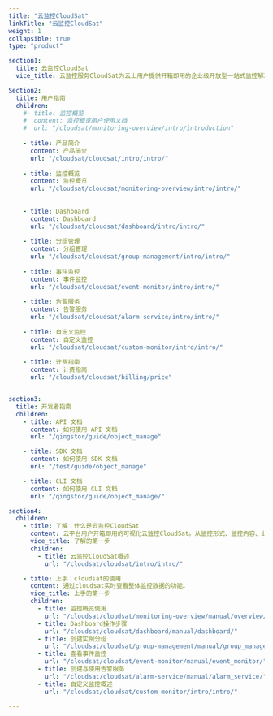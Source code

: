 ```yaml
---
title: "云监控CloudSat"
linkTitle: "云监控CloudSat"
weight: 1
collapsible: true
type: "product"

section1:
  title: 云监控CloudSat
  vice_title: 云监控服务CloudSat为云上用户提供开箱即用的企业级开放型一站式监控解决方案。涵盖了用户账户内的所有核心IT设施基础监控。支持基于指标、事件、自定义指标等各类监控与告警服务。利用云监控告警服务内的各项功能，可实现全闭环、全链路的立体化监控系统。

Section2:
  title: 用户指南
  children:
    #- title: 监控概览
    #  content: 监控概览用户使用文档
    #  url: "/cloudsat/monitoring-overview/intro/introduction"
 
    - title: 产品简介
      content: 产品简介
      url: "/cloudsat/cloudsat/intro/intro/"
    
    - title: 监控概览
      content: 监控概览
      url: "/cloudsat/cloudsat/monitoring-overview/intro/intro/"
    
    
    - title: Dashboard
      content: Dashboard
      url: "/cloudsat/cloudsat/dashboard/intro/intro/"
      
    - title: 分组管理
      content: 分组管理
      url: "/cloudsat/cloudsat/group-management/intro/intro/"
      
    - title: 事件监控
      content: 事件监控
      url: "/cloudsat/cloudsat/event-monitor/intro/intro/"
      
    - title: 告警服务
      content: 告警服务
      url: "/cloudsat/cloudsat/alarm-service/intro/intro/"
      
    - title: 自定义监控
      content: 自定义监控
      url: "/cloudsat/cloudsat/custom-monitor/intro/intro/"
    
    - title: 计费指南
      content: 计费指南
      url: "/cloudsat/cloudsat/billing/price"


section3:
  title: 开发者指南
  children:
    - title: API 文档
      content: 如何使用 API 文档
      url: "/qingstor/guide/object_manage"

    - title: SDK 文档
      content: 如何使用 SDK 文档
      url: "/test/guide/object_manage"

    - title: CLI 文档
      content: 如何使用 CLI 文档
      url: "/qingstor/guide/object_manage/"

section4:
  children:
    - title: 了解：什么是云监控CloudSat
      content: 云平台用户开箱即用的可视化云监控CloudSat。从监控形式、监控内容、业务划分等多纬度提供监控能力支持，为用户搭建简单易用、高效运维地立体化监控服务平台。
      vice_title: 了解的第一步
      children:
        - title: 云监控CloudSat概述
          url: "/cloudsat/cloudsat/intro/intro/"

    - title: 上手：cloudsat的使用
      content: 通过cloudsat实时查看整体监控数据的功能。
      vice_title: 上手的第一步
      children: 
        - title: 监控概览使用
          url: "/cloudsat/cloudsat/monitoring-overview/manual/overview/"
        - title: Dashboard操作步骤
          url: "/cloudsat/cloudsat/dashboard/manual/dashboard/"
        - title: 创建实例分组
          url: "/cloudsat/cloudsat/group-management/manual/group_management/"
        - title: 查看事件监控
          url: "/cloudsat/cloudsat/event-monitor/manual/event_monitor/"
        - title: 创建与使用告警服务
          url: "/cloudsat/cloudsat/alarm-service/manual/alarm_service/"
        - title: 自定义监控概述
          url: "/cloudsat/cloudsat/custom-monitor/intro/intro/"

---
```



<!-- type: "product" 这个参数表明这是一个产品index页面 -->
<!-- section1 为产品index页面 主标题 副标题 video  video_img为视频图片  -->
<!-- section2 为产品index页面 第一个大块的用户文档配置  -->
<!-- section3 为产品index页面 第二个大块的开发者文档配置  -->
<!-- section4 为产品index页面 第三个大块的学习路径配置  -->
